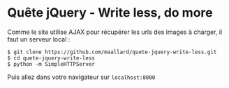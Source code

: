 # Quête jQuery - Write less, do more

Comme le site utilise AJAX pour récupérer les urls des images à charger, il faut un serveur local :
```
$ git clone https://github.com/maallard/quete-jquery-write-less.git
$ cd quete-jquery-write-less
$ python -m SimpleHTTPServer
```
Puis allez dans votre navigateur sur `localhost:8000`
